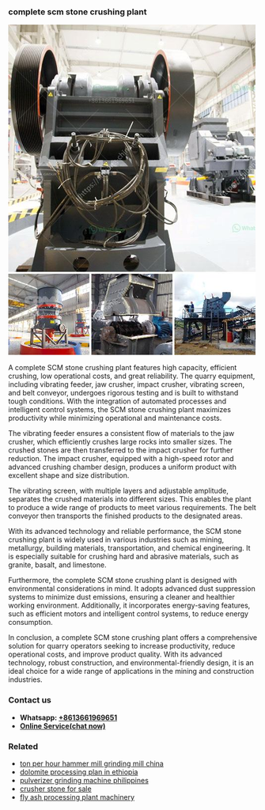 <h3>complete scm stone crushing plant</h3><img src='1708499323.jpg' alt=''><p>A complete SCM stone crushing plant features high capacity, efficient crushing, low operational costs, and great reliability. The quarry equipment, including vibrating feeder, jaw crusher, impact crusher, vibrating screen, and belt conveyor, undergoes rigorous testing and is built to withstand tough conditions. With the integration of automated processes and intelligent control systems, the SCM stone crushing plant maximizes productivity while minimizing operational and maintenance costs.</p><p>The vibrating feeder ensures a consistent flow of materials to the jaw crusher, which efficiently crushes large rocks into smaller sizes. The crushed stones are then transferred to the impact crusher for further reduction. The impact crusher, equipped with a high-speed rotor and advanced crushing chamber design, produces a uniform product with excellent shape and size distribution.</p><p>The vibrating screen, with multiple layers and adjustable amplitude, separates the crushed materials into different sizes. This enables the plant to produce a wide range of products to meet various requirements. The belt conveyor then transports the finished products to the designated areas.</p><p>With its advanced technology and reliable performance, the SCM stone crushing plant is widely used in various industries such as mining, metallurgy, building materials, transportation, and chemical engineering. It is especially suitable for crushing hard and abrasive materials, such as granite, basalt, and limestone.</p><p>Furthermore, the complete SCM stone crushing plant is designed with environmental considerations in mind. It adopts advanced dust suppression systems to minimize dust emissions, ensuring a cleaner and healthier working environment. Additionally, it incorporates energy-saving features, such as efficient motors and intelligent control systems, to reduce energy consumption.</p><p>In conclusion, a complete SCM stone crushing plant offers a comprehensive solution for quarry operators seeking to increase productivity, reduce operational costs, and improve product quality. With its advanced technology, robust construction, and environmental-friendly design, it is an ideal choice for a wide range of applications in the mining and construction industries.</p><h3>Contact us</h3><ul><li><strong>Whatsapp:&nbsp;<a href="https://wa.me/8613661969651">+8613661969651</a></strong></li><li><a href="https://swt.shibang-china.com/?git&amp;zhl&amp;complete scm stone crushing plant"><strong>Online Service(chat now)</strong></a></li></ul><h3>Related</h3><ul><li><a href='ton per hour hammer mill grinding mill china.md'>ton per hour hammer mill grinding mill china</a></li><li><a href='dolomite processing plan in ethiopia.md'>dolomite processing plan in ethiopia</a></li><li><a href='pulverizer grinding machine philippines.md'>pulverizer grinding machine philippines</a></li><li><a href='crusher stone for sale.md'>crusher stone for sale</a></li><li><a href='fly ash processing plant machinery.md'>fly ash processing plant machinery</a></li></ul>